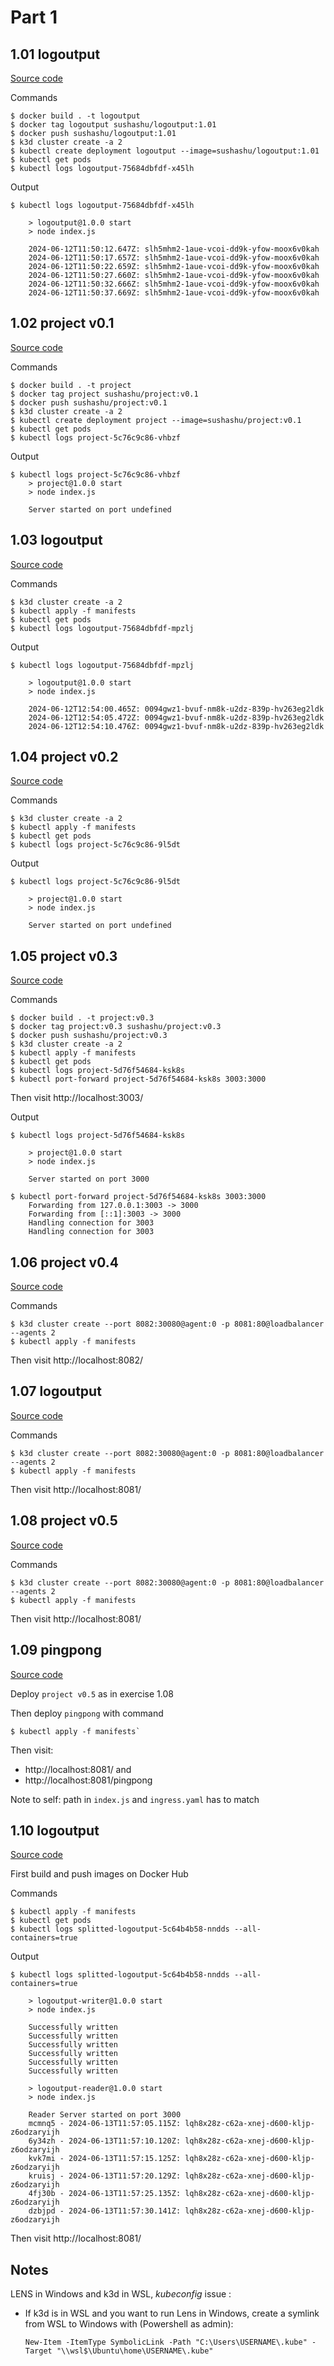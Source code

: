# Part 1

## 1.01 logoutput
[Source code](Exercise1.01/)

Commands
```console
$ docker build . -t logoutput
$ docker tag logoutput sushashu/logoutput:1.01
$ docker push sushashu/logoutput:1.01
$ k3d cluster create -a 2
$ kubectl create deployment logoutput --image=sushashu/logoutput:1.01
$ kubectl get pods
$ kubectl logs logoutput-75684dbfdf-x45lh
```

Output
```console
$ kubectl logs logoutput-75684dbfdf-x45lh

    > logoutput@1.0.0 start
    > node index.js

    2024-06-12T11:50:12.647Z: slh5mhm2-1aue-vcoi-dd9k-yfow-moox6v0kah
    2024-06-12T11:50:17.657Z: slh5mhm2-1aue-vcoi-dd9k-yfow-moox6v0kah
    2024-06-12T11:50:22.659Z: slh5mhm2-1aue-vcoi-dd9k-yfow-moox6v0kah
    2024-06-12T11:50:27.660Z: slh5mhm2-1aue-vcoi-dd9k-yfow-moox6v0kah
    2024-06-12T11:50:32.666Z: slh5mhm2-1aue-vcoi-dd9k-yfow-moox6v0kah
    2024-06-12T11:50:37.669Z: slh5mhm2-1aue-vcoi-dd9k-yfow-moox6v0kah
```

## 1.02 project v0.1
[Source code](/Part1/Exercise1.02/)

Commands
```console
$ docker build . -t project
$ docker tag project sushashu/project:v0.1
$ docker push sushashu/project:v0.1
$ k3d cluster create -a 2
$ kubectl create deployment project --image=sushashu/project:v0.1
$ kubectl get pods
$ kubectl logs project-5c76c9c86-vhbzf
```

Output
```console
$ kubectl logs project-5c76c9c86-vhbzf
    > project@1.0.0 start
    > node index.js

    Server started on port undefined
```

## 1.03 logoutput

[Source code](/Part1/Exercise1.03/)

Commands
```console
$ k3d cluster create -a 2
$ kubectl apply -f manifests
$ kubectl get pods
$ kubectl logs logoutput-75684dbfdf-mpzlj
```

Output
```console
$ kubectl logs logoutput-75684dbfdf-mpzlj

    > logoutput@1.0.0 start
    > node index.js

    2024-06-12T12:54:00.465Z: 0094gwz1-bvuf-nm8k-u2dz-839p-hv263eg2ldk
    2024-06-12T12:54:05.472Z: 0094gwz1-bvuf-nm8k-u2dz-839p-hv263eg2ldk
    2024-06-12T12:54:10.476Z: 0094gwz1-bvuf-nm8k-u2dz-839p-hv263eg2ldk
```

## 1.04 project v0.2

[Source code](/Part1/Exercise1.04/)

Commands
```console
$ k3d cluster create -a 2
$ kubectl apply -f manifests
$ kubectl get pods
$ kubectl logs project-5c76c9c86-9l5dt
```

Output
```console
$ kubectl logs project-5c76c9c86-9l5dt

    > project@1.0.0 start
    > node index.js

    Server started on port undefined
```

## 1.05 project v0.3

[Source code](/Part1/Exercise1.05/)

Commands
```console
$ docker build . -t project:v0.3
$ docker tag project:v0.3 sushashu/project:v0.3
$ docker push sushashu/project:v0.3
$ k3d cluster create -a 2
$ kubectl apply -f manifests
$ kubectl get pods
$ kubectl logs project-5d76f54684-ksk8s
$ kubectl port-forward project-5d76f54684-ksk8s 3003:3000
```
Then visit http://localhost:3003/

Output
```console
$ kubectl logs project-5d76f54684-ksk8s

    > project@1.0.0 start
    > node index.js

    Server started on port 3000

$ kubectl port-forward project-5d76f54684-ksk8s 3003:3000
    Forwarding from 127.0.0.1:3003 -> 3000
    Forwarding from [::1]:3003 -> 3000
    Handling connection for 3003
    Handling connection for 3003
```

## 1.06 project v0.4

[Source code](/Part1/Exercise1.06/)

Commands
```console
$ k3d cluster create --port 8082:30080@agent:0 -p 8081:80@loadbalancer --agents 2
$ kubectl apply -f manifests
```

Then visit http://localhost:8082/

## 1.07 logoutput

[Source code](/Part1/Exercise1.07/)

Commands
```console
$ k3d cluster create --port 8082:30080@agent:0 -p 8081:80@loadbalancer --agents 2
$ kubectl apply -f manifests
```

Then visit http://localhost:8081/

## 1.08 project v0.5

[Source code](/Part1/Exercise1.08/)

Commands
```console
$ k3d cluster create --port 8082:30080@agent:0 -p 8081:80@loadbalancer --agents 2
$ kubectl apply -f manifests
```
Then visit http://localhost:8081/

## 1.09 pingpong

[Source code](/Part1/Exercise1.09/)

Deploy `project v0.5` as in exercise 1.08

Then deploy `pingpong` with command
```console
$ kubectl apply -f manifests`
```

Then visit:
- http://localhost:8081/ and 
- http://localhost:8081/pingpong

Note to self: path in `index.js` and `ingress.yaml` has to match

## 1.10 logoutput
[Source code](/Part1/Exercise1.10/)

First build and push images on Docker Hub

Commands
```console
$ kubectl apply -f manifests
$ kubectl get pods
$ kubectl logs splitted-logoutput-5c64b4b58-nndds --all-containers=true
```
Output
```console
$ kubectl logs splitted-logoutput-5c64b4b58-nndds --all-containers=true

    > logoutput-writer@1.0.0 start
    > node index.js

    Successfully written
    Successfully written
    Successfully written
    Successfully written
    Successfully written
    Successfully written

    > logoutput-reader@1.0.0 start
    > node index.js

    Reader Server started on port 3000
    mcmnq5 - 2024-06-13T11:57:05.115Z: lqh8x28z-c62a-xnej-d600-kljp-z6odzaryijh
    6y34zh - 2024-06-13T11:57:10.120Z: lqh8x28z-c62a-xnej-d600-kljp-z6odzaryijh
    kvk7mi - 2024-06-13T11:57:15.125Z: lqh8x28z-c62a-xnej-d600-kljp-z6odzaryijh
    kruisj - 2024-06-13T11:57:20.129Z: lqh8x28z-c62a-xnej-d600-kljp-z6odzaryijh
    4fj30b - 2024-06-13T11:57:25.135Z: lqh8x28z-c62a-xnej-d600-kljp-z6odzaryijh
    dzbjpd - 2024-06-13T11:57:30.141Z: lqh8x28z-c62a-xnej-d600-kljp-z6odzaryijh
```

Then visit http://localhost:8081/

## Notes
LENS in Windows and k3d in WSL, *kubeconfig* issue :
 - If k3d is in WSL and you want to run Lens in Windows, create a symlink from WSL to Windows with (Powershell as admin):

     `New-Item -ItemType SymbolicLink -Path "C:\Users\USERNAME\.kube" -Target "\\wsl$\Ubuntu\home\USERNAME\.kube"`
